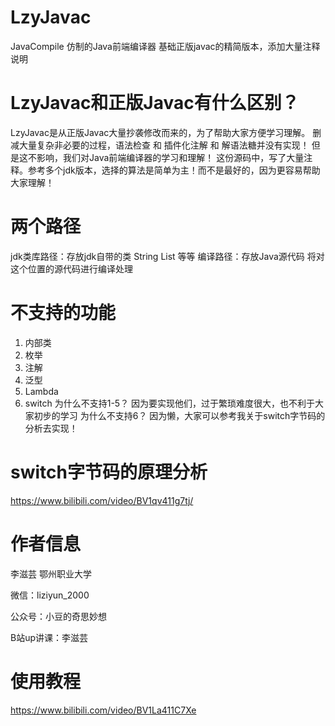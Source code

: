 # LzyJavac
JavaCompile 仿制的Java前端编译器 基础正版javac的精简版本，添加大量注释说明

# LzyJavac和正版Javac有什么区别？
  LzyJavac是从正版Javac大量抄袭修改而来的，为了帮助大家方便学习理解。
  删减大量复杂非必要的过程，语法检查 和 插件化注解 和 解语法糖并没有实现！
  但是这不影响，我们对Java前端编译器的学习和理解！
  这份源码中，写了大量注释。参考多个jdk版本，选择的算法是简单为主！而不是最好的，因为更容易帮助大家理解！

# 两个路径
  jdk类库路径：存放jdk自带的类
    String List 等等
  编译路径：存放Java源代码
    将对这个位置的源代码进行编译处理
# 不支持的功能
  1. 内部类
  2. 枚举
  3. 注解
  4. 泛型
  5. Lambda
  6. switch
  为什么不支持1-5？
    因为要实现他们，过于繁琐难度很大，也不利于大家初步的学习
  为什么不支持6？
    因为懒，大家可以参考我关于switch字节码的分析去实现！
# switch字节码的原理分析
  https://www.bilibili.com/video/BV1qv411g7tj/

# 作者信息
  李滋芸 鄂州职业大学
  
  微信：liziyun_2000
  
  公众号：小豆的奇思妙想
  
  B站up讲课：李滋芸
# 使用教程
  https://www.bilibili.com/video/BV1La411C7Xe
  
  
